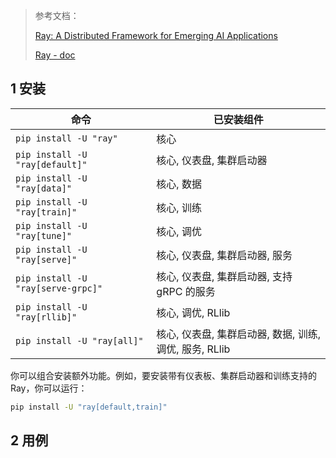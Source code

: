 > 参考文档：
>
> [Ray: A Distributed Framework for Emerging AI Applications](./PDF/Ray-Paper.pdf)
>
> [Ray - doc](https://docs.ray.io/en/latest/)



## 1 安装

| 命令                               | 已安装组件                                              |
| ---------------------------------- | ------------------------------------------------------- |
| `pip install -U "ray"`             | 核心                                                    |
| `pip install -U "ray[default]"`    | 核心, 仪表盘, 集群启动器                                |
| `pip install -U "ray[data]"`       | 核心, 数据                                              |
| `pip install -U "ray[train]"`      | 核心, 训练                                              |
| `pip install -U "ray[tune]"`       | 核心, 调优                                              |
| `pip install -U "ray[serve]"`      | 核心, 仪表盘, 集群启动器, 服务                          |
| `pip install -U "ray[serve-grpc]"` | 核心, 仪表盘, 集群启动器, 支持 gRPC 的服务              |
| `pip install -U "ray[rllib]"`      | 核心, 调优, RLlib                                       |
| `pip install -U "ray[all]"`        | 核心, 仪表盘, 集群启动器, 数据, 训练, 调优, 服务, RLlib |

你可以组合安装额外功能。例如，要安装带有仪表板、集群启动器和训练支持的 Ray，你可以运行：

```bash
pip install -U "ray[default,train]"
```



## 2 用例



